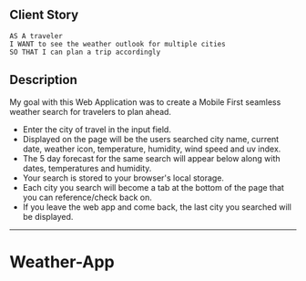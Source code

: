 ## Client Story

```
AS A traveler
I WANT to see the weather outlook for multiple cities
SO THAT I can plan a trip accordingly
```

## Description

My goal with this Web Application was to create a Mobile First seamless weather search for travelers to plan ahead.

- Enter the city of travel in the input field.
- Displayed on the page will be the users searched city name, current date, weather icon, temperature, humidity, wind speed and uv index.
- The 5 day forecast for the same search will appear below along with dates, temperatures and humidity.
- Your search is stored to your browser's local storage.
- Each city you search will become a tab at the bottom of the page that you can reference/check back on.
- If you leave the web app and come back, the last city you searched will be displayed.

---
# Weather-App